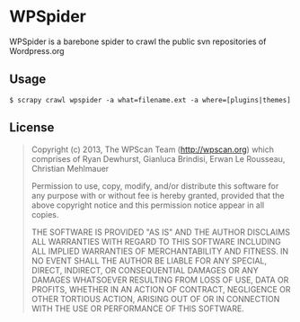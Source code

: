 # WPSpider
WPSpider is a barebone spider to crawl the public svn repositories of Wordpress.org

## Usage

    $ scrapy crawl wpspider -a what=filename.ext -a where=[plugins|themes]

## License

 > Copyright (c) 2013, The WPScan Team (http://wpscan.org)
 > which comprises of Ryan Dewhurst, Gianluca Brindisi, Erwan Le Rousseau, Christian Mehlmauer
 >
 > Permission to use, copy, modify, and/or distribute this software for any purpose with or without fee is hereby granted, provided that the above copyright notice and this permission notice appear in all copies.
 >
 > THE SOFTWARE IS PROVIDED "AS IS" AND THE AUTHOR DISCLAIMS ALL WARRANTIES WITH REGARD TO THIS SOFTWARE INCLUDING ALL IMPLIED WARRANTIES OF MERCHANTABILITY AND FITNESS. IN NO EVENT SHALL THE AUTHOR BE LIABLE FOR ANY SPECIAL, DIRECT, INDIRECT, OR CONSEQUENTIAL DAMAGES OR ANY DAMAGES WHATSOEVER RESULTING FROM LOSS OF USE, DATA OR PROFITS, WHETHER IN AN ACTION OF CONTRACT, NEGLIGENCE OR OTHER TORTIOUS ACTION, ARISING OUT OF OR IN CONNECTION WITH THE USE OR PERFORMANCE OF THIS SOFTWARE.
